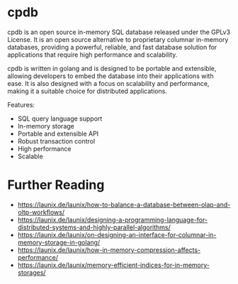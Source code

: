 # cpdb

cpdb is an open source in-memory SQL database released under the GPLv3 License. It is an open source alternative to proprietary columnar in-memory databases, providing a powerful, reliable, and fast database solution for applications that require high performance and scalability.

cpdb is written in golang and is designed to be portable and extensible, allowing developers to embed the database into their applications with ease. It is also designed with a focus on scalability and performance, making it a suitable choice for distributed applications.

Features:
- SQL query language support
- In-memory storage
- Portable and extensible API
- Robust transaction control
- High performance
- Scalable

# Further Reading

- https://launix.de/launix/how-to-balance-a-database-between-olap-and-oltp-workflows/
- https://launix.de/launix/designing-a-programming-language-for-distributed-systems-and-highly-parallel-algorithms/
- https://launix.de/launix/on-designing-an-interface-for-columnar-in-memory-storage-in-golang/
- https://launix.de/launix/how-in-memory-compression-affects-performance/
- https://launix.de/launix/memory-efficient-indices-for-in-memory-storages/
